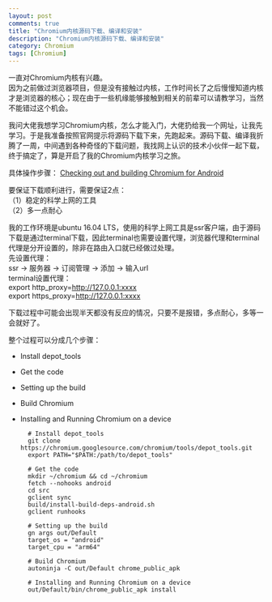 ```yaml
---
layout: post
comments: true
title: "Chromium内核源码下载、编译和安装"
description: "Chromium内核源码下载、编译和安装"
category: Chromium
tags: [Chromium]
---
```


一直对Chromium内核有兴趣。          
因为之前做过浏览器项目，但是没有接触过内核，工作时间长了之后慢慢知道内核才是浏览器的核心；现在由于一些机缘能够接触到相关的前辈可以请教学习，当然不能错过这个机会。

<!--more-->

我问大佬我想学习Chromium内核，怎么才能入门，大佬扔给我一个网址，让我先学习。于是我准备按照官网提示将源码下载下来，先跑起来。源码下载、编译我折腾了一周，中间遇到各种奇怪的下载问题，我找网上认识的技术小伙伴一起下载，终于搞定了，算是开启了我的Chromium内核学习之旅。

具体操作步骤：
[Checking out and building Chromium for Android](https://chromium.googlesource.com/chromium/src/+/master/docs/android_build_instructions.md)

要保证下载顺利进行，需要保证2点：          	
（1）稳定的科学上网的工具        
（2）多一点耐心        

我的工作环境是ubuntu 16.04 LTS，使用的科学上网工具是ssr客户端，由于源码下载是通过terminal下载，因此terminal也需要设置代理，浏览器代理和terminal代理是分开设置的，除非在路由入口就已经做过处理。          
先设置代理：        
ssr -> 服务器 -> 订阅管理 -> 添加 -> 输入url             
terminal设置代理：        
export http_proxy=http://127.0.0.1:xxxx        
export https_proxy=http://127.0.0.1:xxxx        

下载过程中可能会出现半天都没有反应的情况，只要不是报错，多点耐心，多等一会就好了。

整个过程可以分成几个步骤：        
- Install depot_tools
- Get the code
- Setting up the build
- Build Chromium
- Installing and Running Chromium on a device

		# Install depot_tools
		git clone https://chromium.googlesource.com/chromium/tools/depot_tools.git
		export PATH="$PATH:/path/to/depot_tools"
		
		# Get the code
		mkdir ~/chromium && cd ~/chromium
		fetch --nohooks android
		cd src
		gclient sync
		build/install-build-deps-android.sh
		gclient runhooks

		# Setting up the build
		gn args out/Default
		target_os = "android"
		target_cpu = "arm64"

		# Build Chromium
		autoninja -C out/Default chrome_public_apk

		# Installing and Running Chromium on a device
		out/Default/bin/chrome_public_apk install
		
